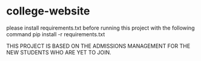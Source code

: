 ﻿# college-website
  please install requirements.txt before running this project with the following command
   pip install -r requirements.txt

  THIS PROJECT IS BASED ON THE ADMISSIONS MANAGEMENT FOR THE NEW STUDENTS WHO ARE YET TO JOIN.
